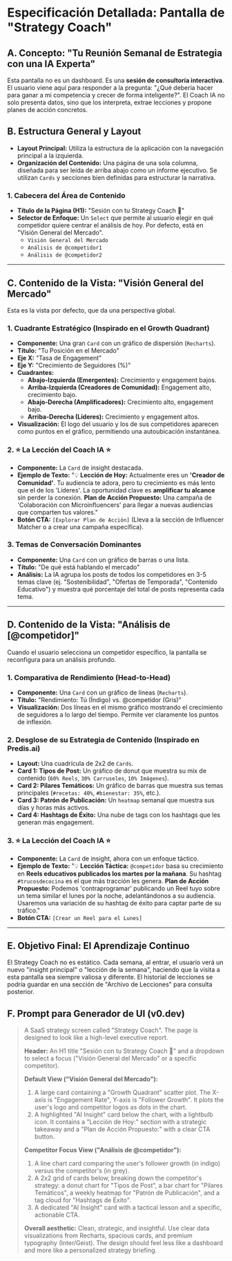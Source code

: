 # Especificación Detallada: Pantalla de "Strategy Coach"

## A. Concepto: "Tu Reunión Semanal de Estrategia con una IA Experta"

Esta pantalla no es un dashboard. Es una **sesión de consultoría interactiva**. El usuario viene aquí para responder a la pregunta: "¿Qué debería hacer para ganar a mi competencia y crecer de forma inteligente?". El Coach IA no solo presenta datos, sino que los interpreta, extrae lecciones y propone planes de acción concretos.

## B. Estructura General y Layout

-   **Layout Principal:** Utiliza la estructura de la aplicación con la navegación principal a la izquierda.
-   **Organización del Contenido:** Una página de una sola columna, diseñada para ser leída de arriba abajo como un informe ejecutivo. Se utilizan `Cards` y secciones bien definidas para estructurar la narrativa.

### 1. Cabecera del Área de Contenido
-   **Título de la Página (H1):** "Sesión con tu Strategy Coach 🧠"
-   **Selector de Enfoque:** Un `Select` que permite al usuario elegir en qué competidor quiere centrar el análisis de hoy. Por defecto, está en "Visión General del Mercado".
    -   `Visión General del Mercado`
    -   `Análisis de @competidor1`
    -   `Análisis de @competidor2`

---

## C. Contenido de la Vista: "Visión General del Mercado"

Esta es la vista por defecto, que da una perspectiva global.

### 1. Cuadrante Estratégico (Inspirado en el Growth Quadrant)
-   **Componente:** Una gran `Card` con un gráfico de dispersión (`Recharts`).
-   **Título:** "Tu Posición en el Mercado"
-   **Eje X:** "Tasa de Engagement"
-   **Eje Y:** "Crecimiento de Seguidores (%)"
-   **Cuadrantes:**
    -   **Abajo-Izquierda (Emergentes):** Crecimiento y engagement bajos.
    -   **Arriba-Izquierda (Creadores de Comunidad):** Engagement alto, crecimiento bajo.
    -   **Abajo-Derecha (Amplificadores):** Crecimiento alto, engagement bajo.
    -   **Arriba-Derecha (Líderes):** Crecimiento y engagement altos.
-   **Visualización:** El logo del usuario y los de sus competidores aparecen como puntos en el gráfico, permitiendo una autoubicación instantánea.

### 2. ⭐ La Lección del Coach IA ⭐
-   **Componente:** La `Card` de insight destacada.
-   **Ejemplo de Texto:** "💡 **Lección de Hoy:** Actualmente eres un **'Creador de Comunidad'**. Tu audiencia te adora, pero tu crecimiento es más lento que el de los 'Líderes'. La oportunidad clave es **amplificar tu alcance** sin perder la conexión. **Plan de Acción Propuesto:** Una campaña de 'Colaboración con Microinfluencers' para llegar a nuevas audiencias que comparten tus valores."
-   **Botón CTA:** `[Explorar Plan de Acción]` (Lleva a la sección de Influencer Matcher o a crear una campaña específica).

### 3. Temas de Conversación Dominantes
-   **Componente:** Una `Card` con un gráfico de barras o una lista.
-   **Título:** "De qué está hablando el mercado"
-   **Análisis:** La IA agrupa los posts de todos los competidores en 3-5 temas clave (ej. "Sostenibilidad", "Ofertas de Temporada", "Contenido Educativo") y muestra qué porcentaje del total de posts representa cada tema.

---

## D. Contenido de la Vista: "Análisis de [@competidor]"

Cuando el usuario selecciona un competidor específico, la pantalla se reconfigura para un análisis profundo.

### 1. Comparativa de Rendimiento (Head-to-Head)
-   **Componente:** Una `Card` con un gráfico de líneas (`Recharts`).
-   **Título:** "Rendimiento: Tú (Índigo) vs. @competidor (Gris)"
-   **Visualización:** Dos líneas en el mismo gráfico mostrando el crecimiento de seguidores a lo largo del tiempo. Permite ver claramente los puntos de inflexión.

### 2. Desglose de su Estrategia de Contenido (Inspirado en Predis.ai)
-   **Layout:** Una cuadrícula de 2x2 de `Cards`.
-   **Card 1: Tipos de Post:** Un gráfico de donut que muestra su mix de contenido (`60% Reels`, `30% Carruseles`, `10% Imágenes`).
-   **Card 2: Pilares Temáticos:** Un gráfico de barras que muestra sus temas principales (`#recetas: 40%`, `#bienestar: 35%`, etc.).
-   **Card 3: Patrón de Publicación:** Un `heatmap` semanal que muestra sus días y horas más activos.
-   **Card 4: Hashtags de Éxito:** Una nube de tags con los hashtags que les generan más engagement.

### 3. ⭐ La Lección del Coach IA ⭐
-   **Componente:** La `Card` de insight, ahora con un enfoque táctico.
-   **Ejemplo de Texto:** "💡 **Lección Táctica:** `@competidor` basa su crecimiento en **Reels educativos publicados los martes por la mañana**. Su hashtag `#trucosdecocina` es el que más tracción les genera. **Plan de Acción Propuesto:** Podemos 'contraprogramar' publicando un Reel tuyo sobre un tema similar el lunes por la noche, adelantándonos a su audiencia. Usaremos una variación de su hashtag de éxito para captar parte de su tráfico."
-   **Botón CTA:** `[Crear un Reel para el Lunes]`

---

## E. Objetivo Final: El Aprendizaje Continuo

El Strategy Coach no es estático. Cada semana, al entrar, el usuario verá un nuevo "insight principal" o "lección de la semana", haciendo que la visita a esta pantalla sea siempre valiosa y diferente. El historial de lecciones se podría guardar en una sección de "Archivo de Lecciones" para consulta posterior.

## F. Prompt para Generador de UI (v0.dev)

> A SaaS strategy screen called "Strategy Coach". The page is designed to look like a high-level executive report.
>
> **Header:** An H1 title "Sesión con tu Strategy Coach 🧠" and a dropdown to select a focus ("Visión General del Mercado" or a specific competitor).
>
> **Default View ("Visión General del Mercado"):**
> 1.  A large card containing a "Growth Quadrant" scatter plot. The X-axis is "Engagement Rate", Y-axis is "Follower Growth". It plots the user's logo and competitor logos as dots in the chart.
> 2.  A highlighted "AI Insight" card below the chart, with a lightbulb icon. It contains a "Lección de Hoy:" section with a strategic takeaway and a "Plan de Acción Propuesto:" with a clear CTA button.
>
> **Competitor Focus View ("Análisis de @competidor"):**
> 1.  A line chart card comparing the user's follower growth (in indigo) versus the competitor's (in grey).
> 2.  A 2x2 grid of cards below, breaking down the competitor's strategy: a donut chart for "Tipos de Post", a bar chart for "Pilares Temáticos", a weekly heatmap for "Patrón de Publicación", and a tag cloud for "Hashtags de Éxito".
> 3.  A dedicated "AI Insight" card with a tactical lesson and a specific, actionable CTA.
>
> **Overall aesthetic:** Clean, strategic, and insightful. Use clear data visualizations from Recharts, spacious cards, and premium typography (Inter/Geist). The design should feel less like a dashboard and more like a personalized strategy briefing.